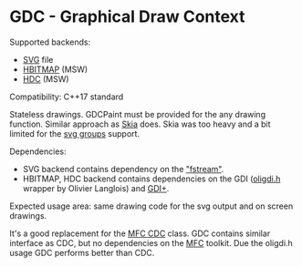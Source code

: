 # GDC - Graphical Draw Context

Supported backends: 
  * [SVG](https://en.wikipedia.org/wiki/Scalable_Vector_Graphics) file
  * [HBITMAP](https://docs.microsoft.com/en-us/windows/desktop/api/windef/index) (MSW) 
  * [HDC](https://docs.microsoft.com/en-us/windows/desktop/api/windef/index)     (MSW) 
  
  
 Compatibility: C++17 standard

Stateless drawings. GDCPaint must be provided for the any drawing function.
Similar approach as [Skia](https://skia.org/) does. Skia was too heavy and a bit limited for the [svg groups](https://developer.mozilla.org/en-US/docs/Web/SVG/Element/g) support.

 Dependencies:
 * SVG backend contains dependency on the ["fstream"](http://www.cplusplus.com/reference/fstream/fstream/).
 * HBITMAP, HDC backend contains dependencies on the GDI ([oligdi.h](https://www.codeproject.com/Articles/12689/Alternative-to-MFC-for-GDI-programming) wrapper by Olivier Langlois) and [GDI+](https://docs.microsoft.com/en-us/windows/desktop/gdiplus/-gdiplus-gdi-start).

Expected usage area: same drawing code for the svg output and on screen drawings.

It's a good replacement for the [MFC CDC](https://msdn.microsoft.com/en-us/library/fxhhde73.aspx) class. GDC contains similar interface as CDC,
but no dependencies on the [MFC](https://en.wikipedia.org/wiki/Microsoft_Foundation_Class_Library) toolkit. Due the oligdi.h
usage GDC performs better than CDC.


